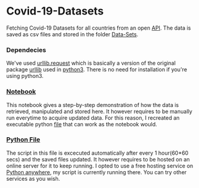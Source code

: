 # Covid-19-Datasets

Fetching Covid-19 Datasets for all countries from an open [API](https://api.covid19api.com/). The data is saved as csv files and stored in the folder [Data-Sets](Data-Sets).

### Dependecies
We've used [urllib.request](https://docs.python.org/3/library/urllib.request.html#module-urllib.request) which is basically a version of the original package [urllib](https://docs.python.org/3/library/urllib.html) used in [python3](https://docs.python.org/). There is no need for installation if you're using python3.

### [Notebook](Fetch-api.iypnb)
This notebook gives a step-by-step demonstration of how the data is retrieved, manipulated and stored here. It however requires to be manually run everytime to acquire updated data. For this reason, I recreated an executable python [file](Fetch-api.py) that can work as the notebook would.

### [Python File](Fetch-api.py)
The script in this file is excecuted automatically after every 1 hour(60*60 secs) and the saved files updated.
It however requires to be hosted on an online server for it to keep running. I opted to use a free hosting service on [Python anywhere](pythonanywhere.com), my script is currently running there. You can try other services as you wish.
